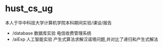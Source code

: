 # hust_cs_ug
本人于华中科技大学计算机学院本科期间实验/课设/报告
- /database 数据库实验 电信收费管理系统
- /aiExp 人工智能实验 产生式算法求解汉诺塔问题,并对比了递归和产生式解法